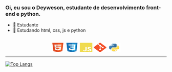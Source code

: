 ### Oi, eu sou o Deyweson, estudante de desenvolvimento front-end e python.
 - 📖 Estudante
 - 🌱 Estudando html, css, js e python

<div style="display: inline_block" align="center"><br>
  
  <img align="center" alt="HTML" height="30" width="40" src="https://raw.githubusercontent.com/devicons/devicon/master/icons/html5/html5-original.svg">
  <img align="center" alt="CSS" height="30" width="40" src="https://raw.githubusercontent.com/devicons/devicon/master/icons/css3/css3-original.svg">
  <img align="center" alt="Js" height="30" width="40" src="https://raw.githubusercontent.com/devicons/devicon/master/icons/javascript/javascript-plain.svg">
  <img align="center" alt="GIT" height="30" width="40" src="https://raw.githubusercontent.com/devicons/devicon/master/icons/git/git-original.svg">
  
  
  <img align="center" alt="Python" height="30" width="40" src="https://raw.githubusercontent.com/devicons/devicon/master/icons/python/python-original.svg">
 </div>

---

[ ![Top Langs](https://github-readme-stats.vercel.app/api/top-langs/?username=deyweson&hide_progress=false&layout=compact)](https://github.com/deyweson/github-readme-stats)
